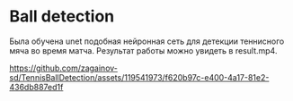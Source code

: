 # Ball detection
Была обучена unet подобная нейронная сеть для детекции теннисного мяча во время матча.
Результат работы можно увидеть в result.mp4.

https://github.com/zagainov-sd/TennisBallDetection/assets/119541973/f620b97c-e400-4a17-81e2-436db887ed1f

